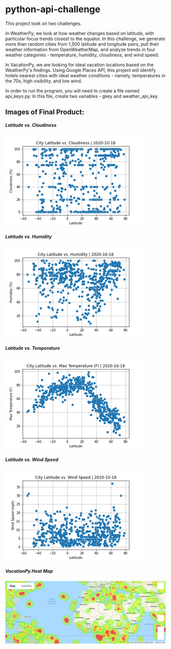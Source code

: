 # python-api-challenge
This project took on two challenges.

In WeatherPy, we look at how weather changes based on latitude, with particular focus trends closest to the equator. In this challenge, we generate more than random cities from 1,500 latitude and longitude pairs, pull their weather information from OpenWeatherMap, and analyze trends in four weather categories - temperature, humidity, cloudiness, and wind speed.

In VacationPy, we are looking for ideal vacation locations based on the WeatherPy's findings. Using Google Places API, this project will identify hotels nearest cities with ideal weather conditions - namely, temperatures in the 70s, high visibility, and low wind.

In order to run the program, you will need to create a file named api_keys.py. In this file, create two variables - gkey and weather_api_key.

## Images of Final Product:
##### Latitude vs. Cloudiness
![](https://github.com/MaxBrowning/python-api-challenge/blob/main/Images/Latitude_VS_Cloudiness.png)

##### Latitude vs. Humidity
![](https://github.com/MaxBrowning/python-api-challenge/blob/main/Images/Latitude_VS_Humidity.png)

##### Latitude vs. Temperature
![](https://github.com/MaxBrowning/python-api-challenge/blob/main/Images/Latitude_VS_Temperature.png)

##### Latitude vs. Wind Speed
![](https://github.com/MaxBrowning/python-api-challenge/blob/main/Images/Latitude_VS_Wind%20Speed.png)

##### VacationPy Heat Map
![](https://github.com/MaxBrowning/python-api-challenge/blob/main/Images/VacationPyHeatMap.png)
